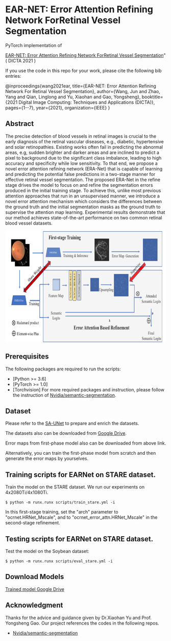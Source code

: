 # EAR-NET: Error Attention Refining Network ForRetinal Vessel Segmentation

PyTorch implementation of 

[EAR-NET: Error Attention Refining Network ForRetinal Vessel Segmentation](https://arxiv.org/pdf/2107.01351.pdf)" ( DICTA 2021 ) 

If you use the code in this repo for your work, please cite the following bib entries:

   @inproceedings{wang2021ear,
        title={EAR-NET: Error Attention Refining Network For Retinal Vessel Segmentation},
        author={Wang, Jun and Zhao, Yang and Qian, Linglong and Yu, Xiaohan and Gao, Yongsheng},
        booktitle={2021 Digital Image Computing: Techniques and Applications (DICTA)},
        pages={1--7},
        year={2021},
        organization={IEEE}
    }

## Abstract

The precise detection of blood vessels in retinal images is crucial to the early diagnosis of the retinal vascular diseases, e.g., diabetic, hypertensive and solar retinopathies. Existing works often fail in predicting the abnormal areas, e.g, sudden brighter and darker areas and are inclined to predict a pixel to background due to the significant class imbalance, leading to high accuracy and specificity while low sensitivity. To that end, we propose a novel error attention refining network (ERA-Net) that is capable of learning and predicting the potential false predictions in a two-stage manner for effective retinal vessel segmentation. The proposed ERA-Net in the refine stage drives the model to focus on and refine the segmentation errors produced in the initial training stage. To achieve this, unlike most previous attention approaches that run in an unsupervised manner, we introduce a novel error attention mechanism which considers the differences between the ground truth and the initial segmentation masks as the ground truth to supervise the attention map learning. Experimental results demonstrate that our method achieves state-of-the-art performance on two common retinal blood vessel datasets.

<img src='architecture.png' width='1280' height='350'>


## Prerequisites

The following packages are required to run the scripts:
- [Python >= 3.6]
- [PyTorch >= 1.0]
- [Torchvision]
For more required packages and instruction, please follow the instruction of [Nvidia/semantic-segmentation](https://github.com/NVIDIA/semantic-segmentation).

## Dataset
Please refer to the [SA-UNet](https://github.com/clguo/SA-UNet) to prepare and enrich the datasets.

The datasets also can be downloaded from [Google Drive](https://drive.google.com/drive/folders/1fY8M7Z0eL2vnvFhWK6xjpxi9Si7zudu7?usp=sharing).

Error maps from first-phase model also can be downloaded from above link. 

Alternatively, you can train the first-phase model from scratch and then generate the error maps by yourselves.


## Training scripts for EARNet on STARE dataset.
Train the model on the STARE dataset. We run our experiments on 4x2080Ti/4x1080Ti.

    $ python -m runx.runx scripts/train_stare.yml -i
In this first-stage training, set the "arch" parameter to "ocrnet.HRNet_Mscale", and to "ocrnet_error_attn.HRNet_Mscale" in the second-stage refinement.

## Testing scripts for EARNet on STARE dataset.
Test the model on the Soybean dataset:

    $ python -m runx.runx scripts/eval_stare.yml -i
    
        
            
## Download  Models


[Trained model Google Drive](https://drive.google.com/drive/folders/15c5G_7HpTNIjwxAVfyESdtO-tpnr4LcC?usp=sharing)





## Acknowledgment
Thanks for the advice and guidance given by Dr.Xiaohan Yu and Prof. Yongsheng Gao.
Our project references the codes in the following repos.
- [Nvidia/semantic-segmentation](https://github.com/NVIDIA/semantic-segmentation)
